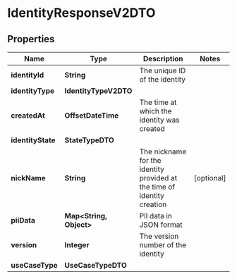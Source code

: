 

# IdentityResponseV2DTO


## Properties

| Name | Type | Description | Notes |
|------------ | ------------- | ------------- | -------------|
|**identityId** | **String** | The unique ID of the identity |  |
|**identityType** | **IdentityTypeV2DTO** |  |  |
|**createdAt** | **OffsetDateTime** | The time at which the identity was created |  |
|**identityState** | **StateTypeDTO** |  |  |
|**nickName** | **String** | The nickname for the identity provided at the time of identity creation |  [optional] |
|**piiData** | **Map&lt;String, Object&gt;** | PII data in JSON format |  |
|**version** | **Integer** | The version number of the identity |  |
|**useCaseType** | **UseCaseTypeDTO** |  |  |



